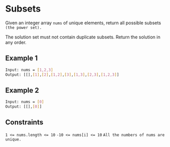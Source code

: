 # Subsets

Given an integer array `nums` of unique elements, return all possible subsets
`(the power set).`

The solution set must not contain duplicate subsets. Return the solution in any order.

## Example 1

```bash
Input: nums = [1,2,3]
Output: [[],[1],[2],[1,2],[3],[1,3],[2,3],[1,2,3]]
```

## Example 2

```bash
Input: nums = [0]
Output: [[],[0]]
```

## Constraints

`1 <= nums.length <= 10`
`-10 <= nums[i] <= 10`
`All the numbers of nums are unique.`

